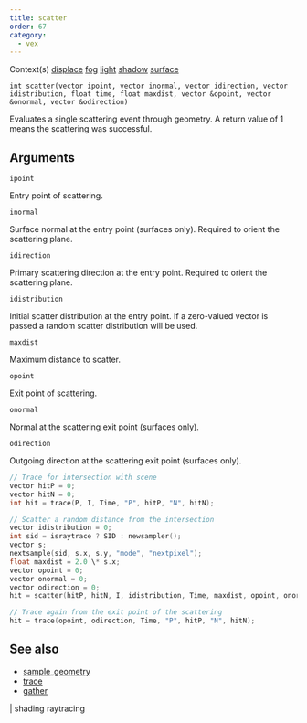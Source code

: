 ```yaml
---
title: scatter
order: 67
category:
  - vex
---
```




Context(s)
[displace](../contexts/displace.html)
[fog](../contexts/fog.html)
[light](../contexts/light.html)
[shadow](../contexts/shadow.html)
[surface](../contexts/surface.html)

`int scatter(vector ipoint, vector inormal, vector idirection, vector idistribution, float time, float maxdist, vector &opoint, vector &onormal, vector &odirection)`

Evaluates a single scattering event through geometry. A return value of 1 means the scattering was successful.

## Arguments

`ipoint`

Entry point of scattering.

`inormal`

Surface normal at the entry point (surfaces only). Required to orient the scattering plane.

`idirection`

Primary scattering direction at the entry point. Required to orient the scattering plane.

`idistribution`

Initial scatter distribution at the entry point. If a zero-valued vector is passed a random scatter distribution will be used.

`maxdist`

Maximum distance to scatter.

`opoint`

Exit point of scattering.

`onormal`

Normal at the scattering exit point (surfaces only).

`odirection`

Outgoing direction at the scattering exit point (surfaces only).

```c
// Trace for intersection with scene
vector hitP = 0;
vector hitN = 0;
int hit = trace(P, I, Time, "P", hitP, "N", hitN);

// Scatter a random distance from the intersection
vector idistribution = 0;
int sid = israytrace ? SID : newsampler();
vector s;
nextsample(sid, s.x, s.y, "mode", "nextpixel");
float maxdist = 2.0 \* s.x;
vector opoint = 0;
vector onormal = 0;
vector odirection = 0;
hit = scatter(hitP, hitN, I, idistribution, Time, maxdist, opoint, onormal, odirection);

// Trace again from the exit point of the scattering
hit = trace(opoint, odirection, Time, "P", hitP, "N", hitN);

```



## See also

- [sample_geometry](sample_geometry.html)
- [trace](trace.html)
- [gather](gather.html)

|
shading raytracing
